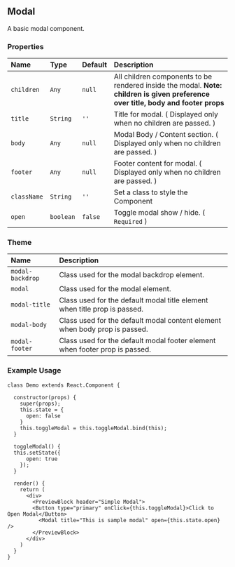 ## Modal

A basic modal component.

### Properties
| Name | Type | Default | Description |
|:-----|:-----|:-----|:-----|
| `children` | `Any` | `null` | All children components to be rendered inside the modal. **Note: children is given preference over title, body and footer props** |
| `title` | `String` | `''` | Title for modal. ( Displayed only when no children are passed. ) |
| `body` | `Any` | `null` | Modal Body / Content section. ( Displayed only when no children are passed. ) |
| `footer` | `Any` | `null` | Footer content for modal. ( Displayed only when no children are passed. ) |
| `className` | `String` | `''` | Set a class to style the Component |
| `open` | `boolean` | `false` | Toggle modal show / hide. ( `Required` ) |

### Theme

| Name     | Description|
|:---------|:-----------|
| `modal-backdrop`   | Class used for the modal backdrop element.|
| `modal`   | Class used for the modal element.|
| `modal-title`   | Class used for the default modal title element when title prop is passed.|
| `modal-body`   | Class used for the default modal content element when body prop is passed.|
| `modal-footer`   | Class used for the default modal footer element when footer prop is passed.|

### Example Usage
```
class Demo extends React.Component {

  constructor(props) {
    super(props);
    this.state = {
      open: false
    }
    this.toggleModal = this.toggleModal.bind(this);
  }

  toggleModal() {
  this.setState({ 
      open: true
    });
  }
  
  render() {
    return (
      <div>
        <PreviewBlock header="Simple Modal">
        <Button type="primary" onClick={this.toggleModal}>Click to Open Modal</Button>
          <Modal title="This is sample modal" open={this.state.open} />
        </PreviewBlock>
      </div>
    )
  }
}
```
